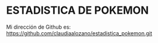 # ESTADISTICA DE POKEMON

Mi dirección de Github es: https://github.com/claudiaalozano/estadistica_pokemon.git
